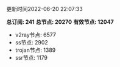 更新时间2022-06-20 22:07:33

**总订阅: 241**
**总节点: 20270**
**有效节点: 12047**
- v2ray节点: 6577
- ss节点: 2902
- trojan节点: 1389
- ssr节点: 1179
